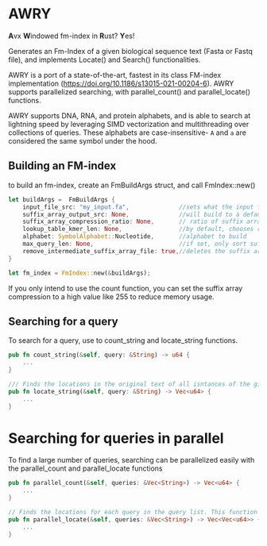 # AWRY
**A**vx **W**indowed fm-index in **R**ust? **Y**es!

Generates an Fm-Index of a given biological sequence text (Fasta or Fastq file), and implements Locate() and Search() functionalities.

AWRY is a port of a state-of-the-art, fastest in its class FM-index implementation (https://doi.org/10.1186/s13015-021-00204-6). AWRY supports parallelized searching, with parallel_count() and parallel_locate() functions.

AWRY supports DNA, RNA, and protein alphabets, and is able to search at lightning speed by leveraging SIMD vectorization and multithreading over collections of queries. These alphabets are case-insensitive- `A` and `a` are considered the same symbol under the hood.

## Building an FM-index
to build an fm-index, create an FmBuildArgs struct, and call FmIndex::new()
```rust
let buildArgs =  FmBuildArgs {
    input_file_src: "my_input.fa",              //sets what the input file for the database text will be
    suffix_array_output_src: None,              //will build to a default location
    suffix_array_compression_ratio: None,       // ratio of suffix array compression, 8 by default
    lookup_table_kmer_len: None,                //by default, chooses reasonable table sizes (Dna=13, Amino=5)
    alphabet: SymbolAlphabet::Nucleotide,       //alphabet to build
    max_query_len: None,                        //if set, only sort suffix array up to n positions
    remove_intermediate_suffix_array_file: true,//deletes the suffix array file if true
}

let fm_index = FmIndex::new(&buildArgs);
```

If you only intend to use the count function, you can set the suffix array compression to a high value like 255 to reduce memory usage. 


## Searching for a query
To search for a query, use to count_string and locate_string functions.

```rust
pub fn count_string(&self, query: &String) -> u64 {
    ...
}

/// Finds the locations in the original text of all isntances of the given query.
pub fn locate_string(&self, query: &String) -> Vec<u64> {
    ...
}
```

# Searching for queries in parallel
To find a large number of queries, searching can be parallelized easily with the parallel_count and parallel_locate functions

```rust
pub fn parallel_count(&self, queries: &Vec<String>) -> Vec<u64> {
    ...
}

// Finds the locations for each query in the query list. This function uses rayon's into_par_iter() for parallelism.
pub fn parallel_locate(&self, queries: &Vec<String>) -> Vec<Vec<u64>> {
    ...
}
```